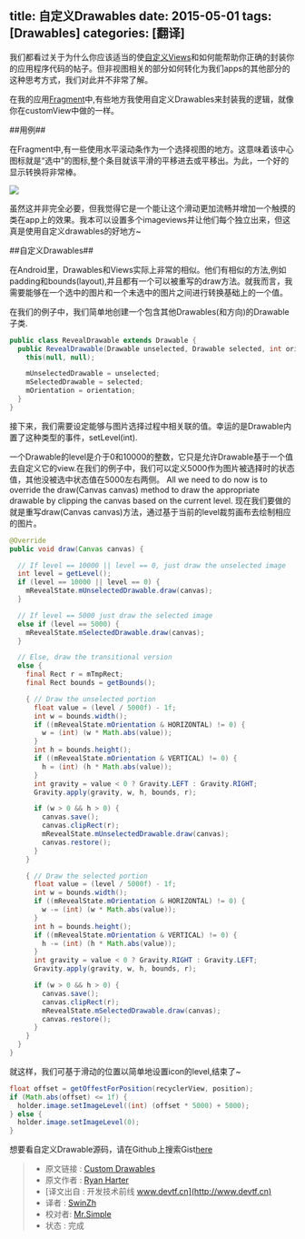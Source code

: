 
title: 自定义Drawables
date: 2015-05-01
tags: [Drawables]
categories: [翻译]
---

我们都看过关于为什么你应该适当的使[自定义Views](http://www.ryanharter.com/blog/2014/05/14/using-custom-compound-views-in-android/)和如何能帮助你正确的封装你的应用程序代码的帖子。但非视图相关的部分如何转化为我们apps的其他部分的这种思考方式，我们对此并不非常了解。
<!--more-->
在我的应用[Fragment](https://play.google.com/store/apps/details?id=com.pixite.fragment&referrer=utm_source%3Dryanharter.com%26utm_medium%3Dpost%26utm_content%3Dcustom_drawables)中,有些地方我使用自定义Drawables来封装我的逻辑，就像你在customView中做的一样。

##用例##

在Fragment中,有一些使用水平滚动条作为一个选择视图的地方。这意味着该中心图标就是“选中”的图标,整个条目就该平滑的平移进去或平移出。为此，一个好的显示转换将非常棒。

![](http://www.ryanharter.com/images/posts/custom-drawables/example.gif)

虽然这并非完全必要，但我觉得它是一个能让这个滑动更加流畅并增加一个触摸的类在app上的效果。我本可以设置多个imageviews并让他们每个独立出来，但这真是使用自定义drawables的好地方~

##自定义Drawables##

在Android里，Drawables和Views实际上非常的相似。他们有相似的方法,例如padding和bounds(layout),并且都有一个可以被重写的draw方法。就我而言，我需要能够在一个选中的图片和一个未选中的图片之间进行转换基础上的一个值。

在我们的例子中，我们简单地创建一个包含其他Drawables(和方向)的Drawable子类.



```java
public class RevealDrawable extends Drawable {
  public RevealDrawable(Drawable unselected, Drawable selected, int orientation) {
    this(null, null);

    mUnselectedDrawable = unselected;
    mSelectedDrawable = selected;
    mOrientation = orientation;
  }
}
```

接下来，我们需要设定能够与图片选择过程中相关联的值。幸运的是Drawable内置了这种类型的事件，setLevel(int).

一个Drawable的level是介于0和10000的整数，它只是允许Drawable基于一个值去自定义它的view.在我们的例子中，我们可以定义5000作为图片被选择时的状态值，其他没被选中状态值在5000左右两侧。
All we need to do now is to override the draw(Canvas canvas) method to draw the appropriate drawable by clipping the canvas based on the current level.
现在我们要做的就是重写draw(Canvas canvas)方法，通过基于当前的level裁剪画布去绘制相应的图片。

```java
@Override
public void draw(Canvas canvas) {

  // If level == 10000 || level == 0, just draw the unselected image
  int level = getLevel();
  if (level == 10000 || level == 0) {
    mRevealState.mUnselectedDrawable.draw(canvas);
  }

  // If level == 5000 just draw the selected image
  else if (level == 5000) {
    mRevealState.mSelectedDrawable.draw(canvas);
  }

  // Else, draw the transitional version
  else {
    final Rect r = mTmpRect;
    final Rect bounds = getBounds();

    { // Draw the unselected portion
      float value = (level / 5000f) - 1f;
      int w = bounds.width();
      if ((mRevealState.mOrientation & HORIZONTAL) != 0) {
        w = (int) (w * Math.abs(value));
      }
      int h = bounds.height();
      if ((mRevealState.mOrientation & VERTICAL) != 0) {
        h = (int) (h * Math.abs(value));
      }
      int gravity = value < 0 ? Gravity.LEFT : Gravity.RIGHT;
      Gravity.apply(gravity, w, h, bounds, r);

      if (w > 0 && h > 0) {
        canvas.save();
        canvas.clipRect(r);
        mRevealState.mUnselectedDrawable.draw(canvas);
        canvas.restore();
      }
    }

    { // Draw the selected portion
      float value = (level / 5000f) - 1f;
      int w = bounds.width();
      if ((mRevealState.mOrientation & HORIZONTAL) != 0) {
        w -= (int) (w * Math.abs(value));
      }
      int h = bounds.height();
      if ((mRevealState.mOrientation & VERTICAL) != 0) {
        h -= (int) (h * Math.abs(value));
      }
      int gravity = value < 0 ? Gravity.RIGHT : Gravity.LEFT;
      Gravity.apply(gravity, w, h, bounds, r);

      if (w > 0 && h > 0) {
        canvas.save();
        canvas.clipRect(r);
        mRevealState.mSelectedDrawable.draw(canvas);
        canvas.restore();
      }
    }
  }
}
```

就这样，我们可基于滑动的位置以简单地设置icon的level,结束了~

```java
float offset = getOffestForPosition(recyclerView, position);
if (Math.abs(offset) <= 1f) {
  holder.image.setImageLevel((int) (offset * 5000) + 5000);
} else {
  holder.image.setImageLevel(0);
}
```

想要看自定义Drawable源码，请在Github上搜索Gist[here](https://gist.github.com/rharter/34051da57f8a6a0991ff)

> * 原文链接 : [Custom Drawables](http://www.ryanharter.com/blog/2015/04/03/custom-drawables/)
> * 原文作者 : [Ryan Harter](http://www.ryanharter.com/)
> * [译文出自 :  开发技术前线 www.devtf.cn](http://www.devtf.cn)
> * 译者 : [SwinZh](https://github.com/SwinZh) 
> * 校对者: [Mr.Simple](https://github.com/bboyfeiyu)  
> * 状态 :  完成